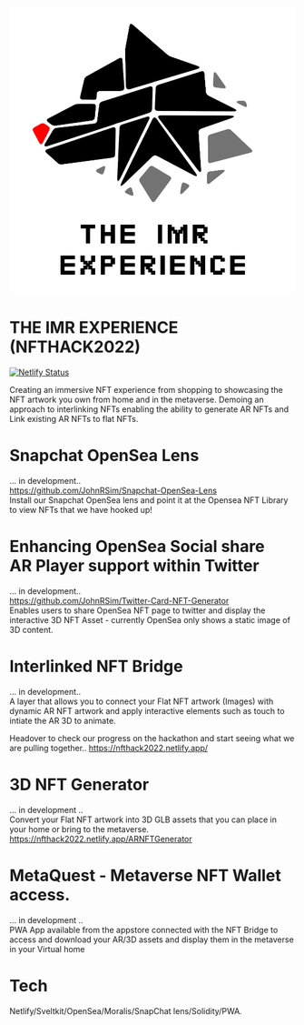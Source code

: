<img src="./images/logo.png" alt="THE IMR EXPERIENCE">

# THE IMR EXPERIENCE (NFTHACK2022)
[![Netlify Status](https://api.netlify.com/api/v1/badges/9d34f6d2-f321-4e9a-bfe5-cad00261e5cd/deploy-status)](https://app.netlify.com/sites/nfthack2022/deploys)

Creating an immersive NFT experience from shopping to showcasing the NFT artwork you own from home and in the metaverse.
Demoing an approach to interlinking NFTs enabling the ability to generate AR NFTs and Link existing AR NFTs to flat NFTs. 

# Snapchat OpenSea Lens
... in development..<br /> 
https://github.com/JohnRSim/Snapchat-OpenSea-Lens <br />
Install our Snapchat OpenSea lens and point it at the Opensea NFT Library to view NFTs that we have hooked up!

# Enhancing OpenSea Social share<br />AR Player support within Twitter
... in development.. <br />
https://github.com/JohnRSim/Twitter-Card-NFT-Generator <br />
Enables users to share OpenSea NFT page to twitter and display the interactive 3D NFT Asset - currently OpenSea only shows a static image of 3D content. 

# Interlinked NFT Bridge
... in development.. <br />
A layer that allows you to connect your Flat NFT artwork (Images) with dynamic AR NFT artwork and apply interactive elements such as touch to intiate the AR 3D to animate.

Headover to check our progress on the hackathon and start seeing what we are pulling together..
https://nfthack2022.netlify.app/

# 3D NFT Generator
... in development .. <br />
Convert your Flat NFT artwork into 3D GLB assets that you can place in your home or bring to the metaverse.<br />
https://nfthack2022.netlify.app/ARNFTGenerator

# MetaQuest - Metaverse NFT Wallet access.
... in development .. <br />
PWA App available from the appstore connected with the NFT Bridge to access and download your AR/3D assets and display them in the metaverse in your Virtual home

# Tech
Netlify/Sveltkit/OpenSea/Moralis/SnapChat lens/Solidity/PWA.
